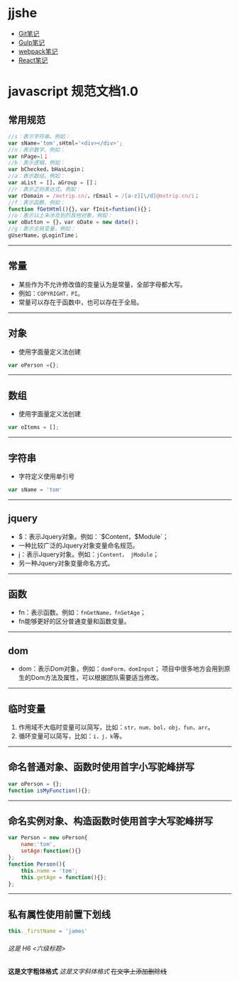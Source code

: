 ﻿# jjshe

- [Git笔记](git.md)
- [Gulp笔记](gulp.md)
- [webpack笔记](webpack.md)
- [React笔记](react.md)



# javascript 规范文档1.0
##  常用规范

```js
//s：表示字符串。例如：
var sName='tom',sHtml='<div></div>';
//n：表示数字。例如：
var nPage=1；
//b：表示逻辑。例如：
var bChecked，bHasLogin；
//a：表示数组。例如：
var aList = []，aGroup = []；
//r：表示正则表达式。例如：
var rDomain = /mxtrip.cn/，rEmail = /[a-z][\/d]@mxtrip.cn/i；
//f：表示函数。例如：
function fGetHtml(){}，var fInit=funtion(){}；
//o：表示以上未涉及到的其他对象，例如：
var oButton = {}，var oDate = new date()；
//g：表示全局变量，例如：
gUserName，gLoginTime；
```
***
## 常量
* 某些作为不允许修改值的变量认为是常量，全部字母都大写。
* 例如：`COPYRIGHT，PI`。
* 常量可以存在于函数中，也可以存在于全局。
***
## 对象
* 使用字面量定义法创建
```js
var oPerson ={};
```
***
## 数组
* 使用字面量定义法创建
```js
var oItems = [];
```
***
## 字符串
* 字符定义使用单引号
```js 
var sName = 'tom'
```
***
## jquery 
* $：表示Jquery对象。例如：`$Content，$Module`；
* 一种比较广泛的Jquery对象变量命名规范。
* j：表示Jquery对象。例如：`jContent， jModule`；
* 另一种Jquery对象变量命名方式。
***
## 函数
* fn：表示函数。例如：`fnGetName，fnSetAge`；
* fn能够更好的区分普通变量和函数变量。
***
## dom
* dom：表示Dom对象，例如：`domForm，domInput`；
项目中很多地方会用到原生的Dom方法及属性，可以根据团队需要适当修改。 
***
## 临时变量
1. 作用域不大临时变量可以简写，比如：`str，num，bol，obj，fun，arr`。
2. 循环变量可以简写，比如：`i，j，k`等。
***
## 命名普通对象、函数时使用首字小写驼峰拼写
```js
var oPerson = {};
function isMyFunction(){};
```
***
## 命名实例对象、构造函数时使用首字大写驼峰拼写
```js
var Person = new oPerson{
    name:'tom',
    setAge:function(){}
};
function Person(){
    this.name = 'tom';
    this.getAge = function(){};
};
```
***
## 私有属性使用前置下划线
```js
this._firstName = 'james'
```
###### 这是 H6 <六级标题>
**这是文字粗体格式**
*这是文字斜体格式*
~~在文字上添加删除线~~
